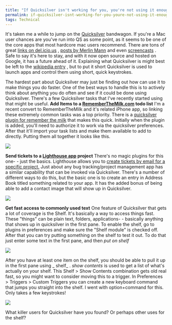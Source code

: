 ```yaml
---
title: "If Quicksilver isn't working for you, you're not using it enough"
permalink: if-quicksilver-isnt-working-for-you-youre-not-using-it-enough
tags: Technical
---
```


It's taken me a while to jump on the [Quicksilver](http://www.blacktree.com/) bandwagon. If you're a Mac user chances are you've run into QS as some point, as it seems to be one of the core apps that most hardcore mac users recommend. There are tons of great [links on del.icio.us](http://delicious.com/popular/quicksilver) , [posts by Merlin Mann](http://www.43folders.com/topics/quicksilver) and even [screencasts](http://www.youtube.com/results?search_type=search_videos&amp;search_sort=relevance&amp;search_query=quicksilver&amp;search=Search) . Safe to say it's here to stay, and with it now open source and hosted on Google, it has a future ahead of it. Explaining what Quicksilver is might best be left to the [wikipedia entry](http://en.wikipedia.org/wiki/Quicksilver_(software)) , but to put it short Quicksilver is used to launch apps and control them using short, quick keystrokes.

The hardest part about Quicksilver may just be finding out how can use it to make things you do faster. One of the best ways to handle this is to actively think about anything you do often and see if it could be done using Quicksilver. There's a few Quicksilver tasks that I've recently started using that might be useful. **Add Items to a [RememberTheMilk.com](http://www.rememberthemilk.com) todo list** I'm a recent convert to RememberTheMilk and it's related iPhone app, so linking these extremely common tasks was a top priority. There is a [quicksilver plugin for remember the milk](http://www.binaryminded.com/qsrtm.html) that makes this quick. Initially when the plugin is added, you'll need to authorize it to work via the quicksilver preferences. After that it'll import your task lists and make them available to add to directly. Putting them all together it looks like this.

![](/images/galleries/articles/quicksilver/add_rtm_task.png)

**Send tickets to a [Lighthouse app](http://www.lighthouseapp.com/) project** There's no magic plugins for this one- - just the basics. Lighthouse allows you to [create tickets by email for a specific project.](http://www.lighthouseapp.com/help/how-do-i-send-emails-to-lighthouse) Just about any bug tracking/project management app has a similar capability that can be invoked via Quicksilver. There's a number of different ways to do this, but the basic one is to create an entry in Address Book titled something related to your app. It has the added bonus of being able to add a contact image that will show up in Quicksilver.

![](/images/galleries/articles/quicksilver/create_lighthouse_ticket.png)

**Get fast access to commonly used text** One feature of Quicksilver that gets a lot of coverage is the Shelf. It's basically a way to access things fast. These "things" can be plain text, folders, applications- - basically anything that shows up in quicksilver in the first pane. To enable the shelf, go to plugins in preferences and make sure the "Shelf module" is checked off. After that you can try putting something on the shelf to test it out. To do that just enter some text in the first pane, and then _put on shelf_

![](/images/galleries/articles/quicksilver/put_on_shelf.png)

After you have at least one item on the shelf, you should be able to pull it up in the first pane using _ shelf_ . *show contents* is used to get a list of what's actually on your shelf. This Shelf &gt; Show Contents combination gets old real fast, so you might want to consider moving this to a trigger. In Preferences &gt; Triggers &gt; Custom Triggers you can create a new keyboard command that jumps you straight into the shelf. I went with option+command for this. Only takes a few keystrokes!

![](/images/galleries/articles/quicksilver/copy_to_clipboard.png)

What killer users for Quicksilver have you found? Or perhaps other uses for the shelf?
